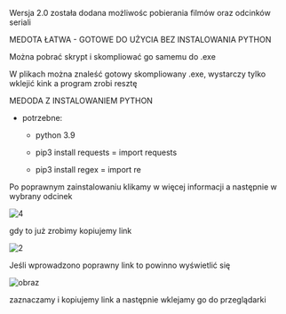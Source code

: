 Wersja 2.0 została dodana możliwośc pobierania filmów oraz odcinków seriali

MEDOTA ŁATWA - GOTOWE DO UŻYCIA BEZ INSTALOWANIA PYTHON

 Można pobrać skrypt i skompliować go samemu do .exe

 W plikach można znaleść gotowy skompliowany .exe, wystarczy tylko wklejić kink a program zrobi resztę


MEDODA Z INSTALOWANIEM PYTHON

* potrzebne:
 
  - python 3.9
 
  - pip3 install requests = import requests
 
  - pip3 install regex = import re
   
   
Po poprawnym zainstalowaniu klikamy w więcej informacji a następnie w wybrany odcinek

![4](https://user-images.githubusercontent.com/98317764/220185958-a0b2a2b1-f1b2-4ec3-acbe-6ad6c5a6e82c.png)

gdy to już zrobimy kopiujemy link

![2](https://user-images.githubusercontent.com/98317764/220185160-cee34107-831e-4f01-9b0f-32b6acdd2cc4.png)

Jeśli wprowadzono poprawny link to powinno wyświetlić się


![obraz](https://user-images.githubusercontent.com/98317764/225728908-9411e1fb-a730-4a78-9734-b3a1a217296a.png)


zaznaczamy i kopiujemy link a następnie wklejamy go do przeglądarki
